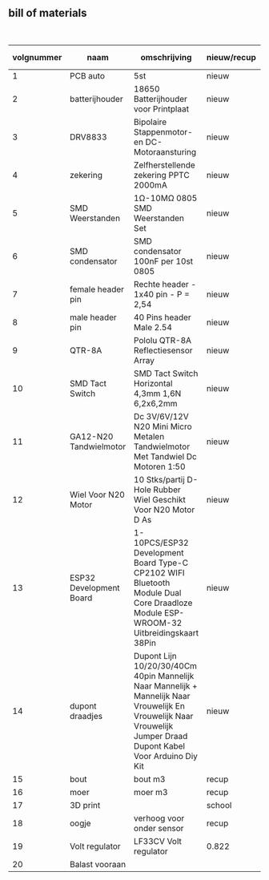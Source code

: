 ## bill of materials
<br />

|volgnummer|naam|omschrijving|nieuw/recup|kostprijs/stuk (euro)|aantal|subtotaal (euro)|
|----------|----|------------|-----------|---------|------|---------|
|         1|PCB auto|5st            |nieuw|7.8|1|7.8|
|2|batterijhouder|18650 Batterijhouder voor Printplaat|nieuw|1.24|2|2.48|
|3|DRV8833|Bipolaire Stappenmotor- en DC-Motoraansturing|nieuw|2.48|1|2.48|
|4|zekering|Zelfherstellende zekering PPTC 2000mA|nieuw|1.07|1|1.07|
|5|SMD Weerstanden|1Ω-10MΩ 0805 SMD Weerstanden Set|nieuw|6.61|1|6.61|
|6|SMD condensator|SMD condensator 100nF per 10st 0805|nieuw|1.21|1|1.21|
|7|female header pin|Rechte header - 1x40 pin - P = 2,54|nieuw|1.5|3|4.5|
|8|male header pin|40 Pins header Male 2.54|nieuw|0.33|1|0.33|
|9|QTR-8A|Pololu QTR-8A Reflectiesensor Array|nieuw|11.47|1|11.47|
|10|SMD Tact Switch|SMD Tact Switch Horizontal 4,3mm 1,6N 6,2x6,2mm|nieuw|0.46|2|0.92|
|11|GA12-N20 Tandwielmotor|Dc 3V/6V/12V N20 Mini Micro Metalen Tandwielmotor Met Tandwiel Dc Motoren 1:50|nieuw|3.41|2|6.28|
|12|Wiel Voor N20 Motor|10 Stks/partij D-Hole Rubber Wiel Geschikt Voor N20 Motor D As|nieuw|0.93|1|0.93
|13|ESP32 Development Board|1-10PCS/ESP32 Development Board Type-C CP2102 WIFI Bluetooth Module Dual Core Draadloze Module ESP-WROOM-32 Uitbreidingskaart 38Pin|nieuw|4.82|1|4.82|
|14|dupont draadjes|Dupont Lijn 10/20/30/40Cm 40pin Mannelijk Naar Mannelijk + Mannelijk Naar Vrouwelijk En Vrouwelijk Naar Vrouwelijk Jumper Draad Dupont Kabel Voor Arduino Diy Kit|nieuw|2.03|1|2.03|
|15|bout|bout m3|recup| |4| |
|16|moer|moer m3|recup| |4| |
|17|3D print||school||1||
|18|oogje|verhoog voor onder sensor|recup||1||
|19|Volt regulator|LF33CV Volt regulator|0.822|10|8,22|
|20|Balast vooraan|||||
